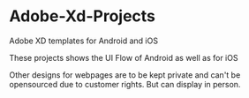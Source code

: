 # Adobe-Xd-Projects
Adobe XD templates for Android and iOS

These projects shows the UI Flow of Android as well as for iOS

Other designs for webpages are to be kept private and can't be opensourced due to customer rights.
But can display in person.
